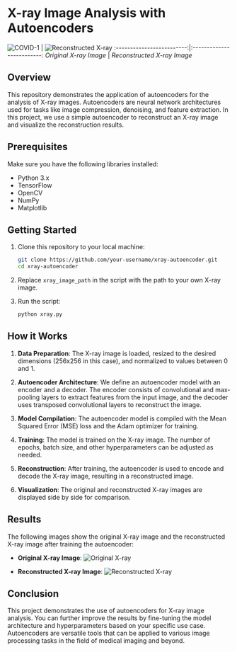 # X-ray Image Analysis with Autoencoders


![COVID-1](https://github.com/Suryaa07/Autoencoders/assets/72430187/762b0977-cc67-4d0c-9911-c5b762db84b0)
| ![Reconstructed X-ray](link_to_reconstructed_xray_image.png)
:-------------------------:|:-------------------------:
*Original X-ray Image* | *Reconstructed X-ray Image*

## Overview

This repository demonstrates the application of autoencoders for the analysis of X-ray images. Autoencoders are neural network architectures used for tasks like image compression, denoising, and feature extraction. In this project, we use a simple autoencoder to reconstruct an X-ray image and visualize the reconstruction results.

## Prerequisites

Make sure you have the following libraries installed:

- Python 3.x
- TensorFlow
- OpenCV
- NumPy
- Matplotlib

## Getting Started

1. Clone this repository to your local machine:

   ```bash
   git clone https://github.com/your-username/xray-autoencoder.git
   cd xray-autoencoder
   ```

2. Replace `xray_image_path` in the script with the path to your own X-ray image.

3. Run the script:

   ```bash
   python xray.py
   ```

## How it Works

1. **Data Preparation**: The X-ray image is loaded, resized to the desired dimensions (256x256 in this case), and normalized to values between 0 and 1.

2. **Autoencoder Architecture**: We define an autoencoder model with an encoder and a decoder. The encoder consists of convolutional and max-pooling layers to extract features from the input image, and the decoder uses transposed convolutional layers to reconstruct the image.

3. **Model Compilation**: The autoencoder model is compiled with the Mean Squared Error (MSE) loss and the Adam optimizer for training.

4. **Training**: The model is trained on the X-ray image. The number of epochs, batch size, and other hyperparameters can be adjusted as needed.

5. **Reconstruction**: After training, the autoencoder is used to encode and decode the X-ray image, resulting in a reconstructed image.

6. **Visualization**: The original and reconstructed X-ray images are displayed side by side for comparison.

## Results

The following images show the original X-ray image and the reconstructed X-ray image after training the autoencoder:

- **Original X-ray Image**:
![Original X-ray](link_to_original_xray_image.png)

- **Reconstructed X-ray Image**:
![Reconstructed X-ray](link_to_reconstructed_xray_image.png)

## Conclusion

This project demonstrates the use of autoencoders for X-ray image analysis. You can further improve the results by fine-tuning the model architecture and hyperparameters based on your specific use case. Autoencoders are versatile tools that can be applied to various image processing tasks in the field of medical imaging and beyond.
